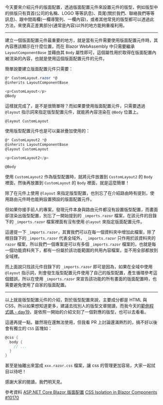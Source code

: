 今天要來介紹元件的版面配置，透過版面配置元件來設置元件的版型，例如版型中的排版只有頁首(公司的名稱、LOGO 等等訊息)、頁尾(關於我們、聯絡我們等等訊息)、跟中間兩欄(一欄導覽列、一欄內容)，或者其他常見的版型都可以透過此方法，來使真正差異部分(通常是內容)以外的地方能夠重複利用。

---

建立一個版面配置元件最重要的地方，就是當有元件需要使用版面配置元件時，其內容應該顯示在什麼位置，而在 Blazor WebAssembly 中只需要繼承 `LayoutComponentBase` 並藉由其 `Body` 屬性即可，這個屬性用於取得在版面配置內被渲染的內容，也就是使用這個版面配置元件的元件。

簡單說要建立版面配置元件只需要：

```csharp
@* CustomLayout.razor *@
@inherits LayoutComponentBase

<p>CustomLayout</p>
@Body
```

這樣就完成了，是不是很簡單呀？而如果要使用版面配置元件，只需要透過 `@layout` 指示詞來指定版型配置元件，就能將內容渲染在 `@Body` 位置上。

```csharp
@layout CustomLayout
```

使用版型配置元件也是可以巢狀疊加使用的：

```csharp
@* CustomLayout2 *@
@inherits LayoutComponentBase
@layout CustomLayout

<p>CustomLayout2</p>

@Body
```

使用 `CustomLayout2` 作為版型配置時，就將元件放置到 `CustomLayout2` 的 `Body` 裡面，然後再放置到 `CustomLayout` 的 `Body` 裡面，就是這麼簡單！

除了在元件上使用 `@layout` 來指定版型配置，也別忘了在介紹路由時有提到，使用路由元件時也能夠設置預設的版面配置元件。

但如果你接手前人的專案，發現元件本身與路由元件都沒有設置版型配置，而畫面卻渲染出版型配置，別忘了一開始提到的 `_imports.razor` 檔案，在該元件的目錄下的 `_imports.razor` 檔案裡面有沒有使用 `@layout` 來指定版面配置元件。

這邊提一下 `_imports.razor`，其實我們可以在每一個資料夾中增加此檔案，除了根目錄下的 `_imports.razor` 代表全域外， `_imports.razor` 只作用於該資料夾的 `razor` 檔案，所以我們一個專案是可以有多個 `_imports.razor` 檔案的，也就是每一個功能資料夾下，都有一份屬於該功能範圍的共用內容檔案，並不用全部都放到全域裡。

而上面說只找該元件目錄下的 `_imports.razor` 即可是因為，如果在全域中使用 `@layout` 指示詞，則會發生版型配置元件使用了自己的版型配置，產生循環參考這個錯誤，所以在使用 `_imports.razor` 來宣告該功能的所有畫面的版面配置時，也需要避免使用了自家的版面配置。

---

以上就是版型配置元件的介紹，對於版型配置來說，主要成分都是 HTML 與 CSS，所以如果想知道更多，建議去找別人的版型文章閱讀，而我今天的[範例程式碼 - day19]，是依照一開始的介紹文刻了一個對應的版型，也可以去看看。

這邊再提一點，雖然現在還無法使用，但我看 PR 上討論還滿熱烈的，搞不好以後會有獨立的 `CSS` 區塊如：

```csharp
@css {
  body {
    // ...
  }
}
```

甚至是抽離出來當成 `xxx.razor.css` 檔案，讓 css 的管理更加容易，大家一起拭目以待吧！

感謝大家的閱讀，我們明天見。


參考資料
[ASP.NET Core Blazor 版面配置]
[CSS Isolation in Blazor Components #10170]

[ASP.NET Core Blazor 版面配置]: https://docs.microsoft.com/zh-tw/aspnet/core/blazor/layouts?view=aspnetcore-3.1

[CSS Isolation in Blazor Components #10170]: https://github.com/dotnet/aspnetcore/issues/10170
[範例程式碼 - day19]: https://github.com/MMiooiMM/learn-blazor-in-30-days-sample/commit/ac69ef8136f62771b3351967c80961ad72c2fe45